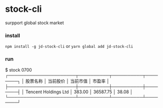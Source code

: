 # stock-cli
surpport global stock market

### install 
`npm install -g jd-stock-cli`
or
`yarn global add jd-stock-cli`

### run 

$ stock 0700
┌──────────────────────┬──────────┬──────────┬────────┐
│ 股票名称             │ 当前股价 │ 当前市值 │ 市盈率 │
├──────────────────────┼──────────┼──────────┼────────┤
│ Tencent Holdings Ltd │ 383.00   │ 36587.75 │ 38.08  │
└──────────────────────┴──────────┴──────────┴────────┘


